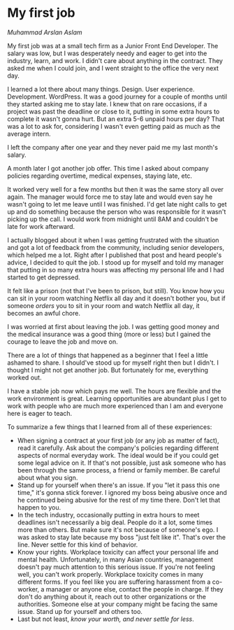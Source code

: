 # My first job

_Muhammad Arslan Aslam_

My first job was at a small tech firm as a Junior Front End Developer. The salary was low, but I was desperately needy and eager to get into the industry, learn, and work. I didn't care about anything in the contract. They asked me when I could join, and I went straight to the office the very next day.

I learned a lot there about many things. Design. User experience. Development. WordPress. It was a good journey for a couple of months until they started asking me to stay late. I knew that on rare occasions, if a project was past the deadline or close to it, putting in some extra hours to complete it wasn't gonna hurt. But an extra 5-6 unpaid hours per day? That was a lot to ask for, considering I wasn't even getting paid as much as the average intern.

I left the company after one year and they never paid me my last month's salary.

A month later I got another job offer. This time I asked about company policies regarding overtime, medical expenses, staying late, etc.

It worked very well for a few months but then it was the same story all over again. The manager would force me to stay late and would even say he wasn't going to let me leave until I was finished. I'd get late night calls to get up and do something because the person who was responsible for it wasn't picking up the call. I would work from midnight until 8AM and couldn't be late for work afterward.

I actually blogged about it when I was getting frustrated with the situation and got a lot of feedback from the community, including senior developers, which helped me a lot. Right after I published that post and heard people's advice, I decided to quit the job. I stood up for myself and told my manager that putting in so many extra hours was affecting my personal life and I had started to get depressed.

It felt like a prison (not that I've been to prison, but still). You know how you can sit in your room watching Netflix all day and it doesn't bother you, but if someone _orders_ you to sit in your room and watch Netflix all day, it becomes an awful chore.

I was worried at first about leaving the job. I was getting good money and the medical insurance was a good thing (more or less) but I gained the courage to leave the job and move on.

There are a lot of things that happened as a beginner that I feel a little ashamed to share. I should've stood up for myself right then but I didn't. I thought I might not get another job. But fortunately for me, everything worked out.

I have a stable job now which pays me well. The hours are flexible and the work environment is great. Learning opportunities are abundant plus I get to work with people who are much more experienced than I am and everyone here is eager to teach.

To summarize a few things that I learned from all of these experiences: 

- When signing a contract at your first job (or any job as matter of fact), read it carefully. Ask about the company's policies regarding different aspects of normal everyday work. The ideal would be if you could get some legal advice on it. If that's not possible, just ask someone who has been through the same process, a friend or family member. Be careful about what you sign.
- Stand up for yourself when there's an issue. If you "let it pass this one time," it's gonna stick forever. I ignored my boss being abusive once and he continued being abusive for the rest of my time there. Don't let that happen to you. 
- In the tech industry, occasionally putting in extra hours to meet deadlines isn't necessarily a big deal. People do it a lot, some times more than others. But make sure it's not because of someone's ego. I was asked to stay late because my boss "just felt like it". That's over the line. Never settle for this kind of behavior.
- Know your rights. Workplace toxicity can affect your personal life and mental health. Unfortunately, in many Asian countries, management doesn't pay much attention to this serious issue. If you're not feeling well, you can't work properly. Workplace toxicity comes in many different forms. If you feel like you are suffering harassment from a co-worker, a manager or anyone else, contact the people in charge. If they don't do anything about it, reach out to other organizations or the authorities. Someone else at your company might be facing the same issue. Stand up for yourself and others too.
- Last but not least, _know your worth, and never settle for less_. 
